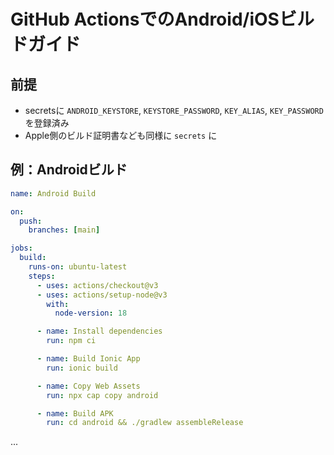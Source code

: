
# GitHub ActionsでのAndroid/iOSビルドガイド

## 前提
- secretsに `ANDROID_KEYSTORE`, `KEYSTORE_PASSWORD`, `KEY_ALIAS`, `KEY_PASSWORD` を登録済み
- Apple側のビルド証明書なども同様に `secrets` に

## 例：Androidビルド
```yaml
name: Android Build

on:
  push:
    branches: [main]

jobs:
  build:
    runs-on: ubuntu-latest
    steps:
      - uses: actions/checkout@v3
      - uses: actions/setup-node@v3
        with:
          node-version: 18

      - name: Install dependencies
        run: npm ci

      - name: Build Ionic App
        run: ionic build

      - name: Copy Web Assets
        run: npx cap copy android

      - name: Build APK
        run: cd android && ./gradlew assembleRelease
```
...
